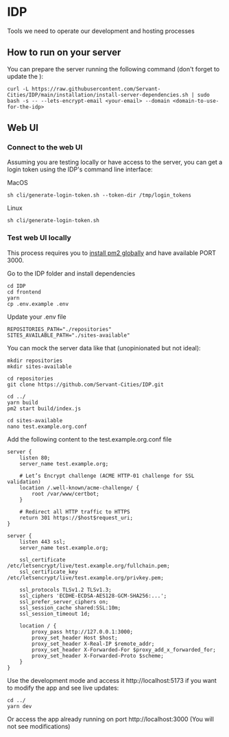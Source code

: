 # IDP
Tools we need to operate our development and hosting processes

## How to run on your server

You can prepare the server running the following command (don't forget to update the <parameters>):
```
curl -L https://raw.githubusercontent.com/Servant-Cities/IDP/main/installation/install-server-dependencies.sh | sudo bash -s -- --lets-encrypt-email <your-email> --domain <domain-to-use-for-the-idp>
```

## Web UI

### Connect to the web UI
Assuming you are testing locally or have access to the server, you can get a login token using the IDP's command line interface:

MacOS
```
sh cli/generate-login-token.sh --token-dir /tmp/login_tokens
```

Linux
```
sh cli/generate-login-token.sh
```

### Test web UI locally
This process requires you to [install pm2 globally](https://pm2.io/docs/runtime/guide/installation/) and have available PORT 3000.


Go to the IDP folder and install dependencies
```
cd IDP
cd frontend
yarn
cp .env.example .env
```

Update your .env file
```
REPOSITORIES_PATH="./repositories"
SITES_AVAILABLE_PATH="./sites-available"
```

You can mock the server data like that (unopinionated but not ideal):
```
mkdir repositories
mkdir sites-available

cd repositories
git clone https://github.com/Servant-Cities/IDP.git

cd ../
yarn build
pm2 start build/index.js

cd sites-available
nano test.example.org.conf
```

Add the following content to the test.example.org.conf file
```
server {
    listen 80;
    server_name test.example.org;

    # Let’s Encrypt challenge (ACME HTTP-01 challenge for SSL validation)
    location /.well-known/acme-challenge/ {
        root /var/www/certbot;
    }

    # Redirect all HTTP traffic to HTTPS
    return 301 https://$host$request_uri;
}

server {
    listen 443 ssl;
    server_name test.example.org;

    ssl_certificate /etc/letsencrypt/live/test.example.org/fullchain.pem;
    ssl_certificate_key /etc/letsencrypt/live/test.example.org/privkey.pem;

    ssl_protocols TLSv1.2 TLSv1.3;
    ssl_ciphers 'ECDHE-ECDSA-AES128-GCM-SHA256:...';
    ssl_prefer_server_ciphers on;
    ssl_session_cache shared:SSL:10m;
    ssl_session_timeout 1d;

    location / {
        proxy_pass http://127.0.0.1:3000;
        proxy_set_header Host $host;
        proxy_set_header X-Real-IP $remote_addr;
        proxy_set_header X-Forwarded-For $proxy_add_x_forwarded_for;
        proxy_set_header X-Forwarded-Proto $scheme;
    }
}
```

Use the development mode and access it http://localhost:5173 if you want to modify the app and see live updates:
```
cd ../
yarn dev
```

Or access the app already running on port http://localhost:3000 (You will not see modifications)
